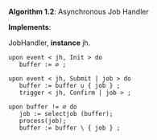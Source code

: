 **Algorithm 1.2**: Asynchronous Job Handler

**Implements**:

   JobHandler, **instance** jh.

```
upon event < jh, Init > do
   buffer := ∅ ;

upon event < jh, Submit | job > do
   buffer := buffer ∪ { job } ;
   trigger < jh, Confirm | job > ;

upon buffer != ∅ do
   job := selectjob (buffer);
   process(job);
   buffer := buffer \ { job } ;
```
